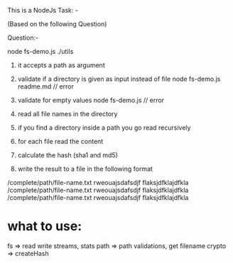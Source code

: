 This is a NodeJs Task: -

(Based on the following Question)

Question:-

node fs-demo.js ./utils

1. it accepts a path as argument
2. validate if a directory is given as input instead of file
    node fs-demo.js readme.md // error
3. validate for empty values
    node fs-demo.js // error

4. read all file names in the directory
5. if you find a directory inside a path you go read recursively

7. for each file read the content
8. calculate the hash (sha1 and md5)
9. write the result to a file in the following format

/complete/path/file-name.txt  rweouajsdafsdjf  flaksjdfklajdfkla
/complete/path/file-name.txt  rweouajsdafsdjf  flaksjdfklajdfkla
/complete/path/file-name.txt  rweouajsdafsdjf  flaksjdfklajdfkla

what to use:
============
fs => read write streams, stats
path => path validations, get filename
crypto => createHash




